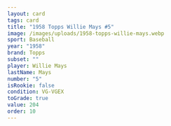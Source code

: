 ```yaml
---
layout: card
tags: card
title: "1958 Topps Willie Mays #5"
image: /images/uploads/1958-topps-willie-mays.webp
sport: Baseball
year: "1958"
brand: Topps
subset: ""
player: Willie Mays
lastName: Mays
number: "5"
isRookie: false
condition: VG-VGEX
toGrade: true
value: 204
order: 10
---
```

